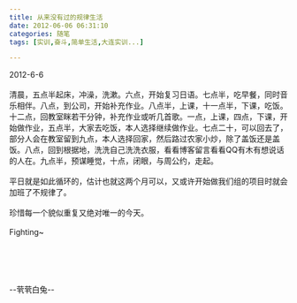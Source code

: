 ```yaml
---
title: 从来没有过的规律生活
date: 2012-06-06 06:31:10
categories: 随笔
tags: [实训,奋斗,简单生活,大连实训...]

---
```

2012-6-6<br /><br />清晨，五点半起床，冲澡，洗漱。六点，开始复习日语。七点半，吃早餐，同时音乐相伴。八点，到公司，开始补充作业。八点半，上课，十一点半，下课，吃饭。十二点，回教室眯若干分钟，补充作业或听几首歌。一点，上课，四点，下课，开始做作业，五点半，大家去吃饭，本人选择继续做作业。七点二十，可以回去了，部分人会在教室留到九点，本人选择回家，然后路过农家小炒，除了盖饭还是盖饭。八点，回到根据地，洗洗自己洗洗衣服，看看博客留言看看QQ有木有想说话的人在。九点半，预谋睡觉，十点，闭眼，与周公约，走起。<br /><br />平日就是如此循环的，估计也就这两个月可以，又或许开始做我们组的项目时就会加班了不规律了。<br /><br />珍惜每一个貌似重复又绝对唯一的今天。<br /><br />Fighting~<br /><br /><br /><br /><br /><br />--茕茕白兔--